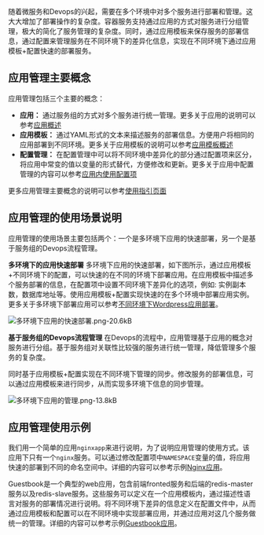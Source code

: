 随着微服务和Devops的兴起，需要在多个环境中对多个服务进行部署和管理。这大大增加了部署操作的复杂度。容器服务支持通过应用的方式对服务进行分组管理，极大的简化了服务管理的复杂度。同时，通过应用模板来保存服务的部署信息，通过配置来管理服务在不同环境下的差异化信息，实现在不同环境下通过应用模板+配置快速的部署服务。

## 应用管理主要概念

应用管理包括三个主要的概念：

- **应用：** 通过服务组的方式对多个服务进行统一管理。更多关于应用的说明可以参考[应用概述][1]
- **应用模板：** 通过YAML形式的文本来描述服务的部署信息。方便用户将相同的应用部署到不同环境。更多关于应用模板的说明可以参考[应用模板概述][2]
- **配置管理：** 在配置管理中可以将不同环境中差异化的部分通过配置项来区分，将应用中常变的值以变量的形式替代，方便修改和更新。更多关于应用中配置管理的内容可以参考[应用内使用配置项][3]

更多应用管理主要概念的说明可以参考[使用指引页面][4]

## 应用管理的使用场景说明
应用管理的使用场景主要包括两个：一个是多环境下应用的快速部署，另一个是基于服务组的Devops流程管理。

**多环境下的应用快速部署**
多环境下应用的快速部署，如下图所示，通过应用模板+不同环境下的配置，可以快速的在不同的环境下部署应用。在应用模板中描述多个服务部署的信息，在配置项中设置不同环境下差异化的选项，例如: 实例副本数，数据库地址等。使用应用模板+配置实现快速的在多个环境中部署应用实例。更多关于多环境下部署应用可以参考[不同环境下Wordpress应用部署][5]。

![多环境下应用的快速部署.png-20.6kB][6]

**基于服务组的Devops流程管理**
在Devops的流程中，应用管理基于应用的概念对服务进行分组。基于服务组对关联性比较强的服务进行统一管理，降低管理多个服务的复杂度。

同时基于应用模板+配置实现在不同环境下管理的同步。修改服务的部署信息，可以通过应用模板来进行同步，从而实现多环境下信息的同步管理。

![多环境下应用的管理.png-13.8kB][7]

## 应用管理使用示例

我们用一个简单的应用`nginxapp`来进行说明，为了说明应用管理的使用方式。该应用下只有一个`nginx`服务。可以通过修改配置项中`NAMESPACE`变量的值，将应用快速的部署到不同的命名空间中。详细的内容可以参考示例[Nginx应用][8]。

Guestbook是一个典型的web应用，包含前端fronted服务和后端的redis-master服务以及redis-slave服务。这些服务可以定义在一个应用模板内，通过描述性语言对服务的部署情况进行说明。将不同环境下差异的信息定义在配置文件中，从而通过应用模板和配置可以在不同环境中实现部署应用，并通过应用对这几个服务做统一的管理。详细的内容可以参考示例[Guestbook应用][9]。


  [1]: /document/product/457/12204
  [2]: /document/product/457/12200
  [3]: /document/product/457/11987
  [4]: http://console.tcecqpoc.fsphere.cn/ccs/guide
  [5]: /document/product/457/12197
  [6]: http://imgcache.tcecqpoc.fsphere.cn/image/mc.qcloudimg.com/static/img/9aa36a00d13ca3e4af5f7357a9eb8267/image.png
  [7]: http://imgcache.tcecqpoc.fsphere.cn/image/mc.qcloudimg.com/static/img/4eb0fd7709c194c0c90abbd677daa3ab/image.png
  [8]: /document/product/457/11945
  [9]: /document/product/457/11944
